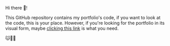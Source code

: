 Hi there 👋!

This GitHub repository contains my portfolio's code, if you want to look at the code, this is your place. However, if you're looking for the portfolio in its visual form, maybe [clicking this link]() is what you need.

😽🤍✨